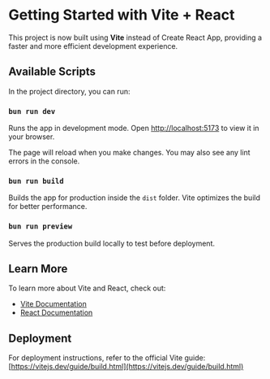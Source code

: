 # Getting Started with Vite + React

This project is now built using **Vite** instead of Create React App, providing a faster and more efficient development experience.

## Available Scripts

In the project directory, you can run:

### `bun run dev`

Runs the app in development mode.
Open [http://localhost:5173](http://localhost:5173) to view it in your browser.

The page will reload when you make changes.
You may also see any lint errors in the console.

### `bun run build`

Builds the app for production inside the `dist` folder.
Vite optimizes the build for better performance.

### `bun run preview`

Serves the production build locally to test before deployment.

## Learn More

To learn more about Vite and React, check out:
- [Vite Documentation](https://vitejs.dev/)
- [React Documentation](https://react.dev/)

## Deployment

For deployment instructions, refer to the official Vite guide: [https://vitejs.dev/guide/build.html](https://vitejs.dev/guide/build.html)

